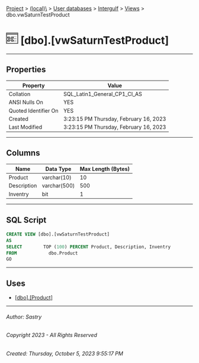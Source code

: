 #### 

[Project](../../../../index.md) > [(local)\\](../../../index.md) > [User databases](../../index.md) > [Intergulf](../index.md) > [Views](Views.md) > dbo.vwSaturnTestProduct

# ![Views](../../../../Images/View32.png) [dbo].[vwSaturnTestProduct]

---

## <a name="#properties"></a>Properties

| Property | Value |
|---|---|
| Collation | SQL_Latin1_General_CP1_CI_AS |
| ANSI Nulls On | YES |
| Quoted Identifier On | YES |
| Created | 3:23:15 PM Thursday, February 16, 2023 |
| Last Modified | 3:23:15 PM Thursday, February 16, 2023 |


---

## <a name="#columns"></a>Columns

| Name | Data Type | Max Length (Bytes) |
|---|---|---|
| Product | varchar(10) | 10 |
| Description | varchar(500) | 500 |
| Inventry | bit | 1 |


---

## <a name="#sqlscript"></a>SQL Script

```sql
CREATE VIEW [dbo].[vwSaturnTestProduct]
AS
SELECT        TOP (100) PERCENT Product, Description, Inventry
FROM            dbo.Product
GO

```


---

## <a name="#uses"></a>Uses

* [[dbo].[Product]](../Tables/dbo_Product.md)


---

###### Author:  Sastry

###### Copyright 2023 - All Rights Reserved

###### Created: Thursday, October 5, 2023 9:55:17 PM

